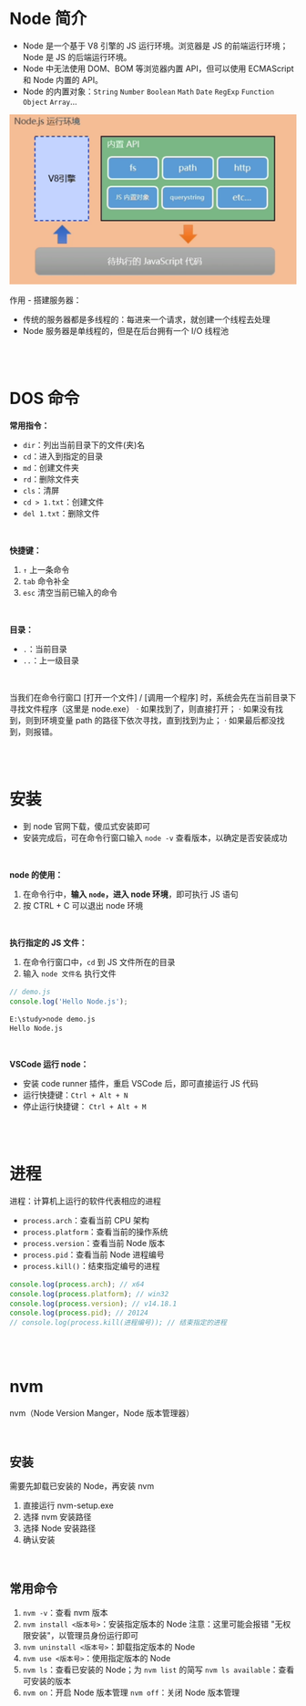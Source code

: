 # Node 简介

-   Node 是一个基于 V8 引擎的 JS 运行环境。浏览器是 JS 的前端运行环境；Node 是 JS 的后端运行环境。
-   Node 中无法使用 DOM、BOM 等浏览器内置 API，但可以使用 ECMAScript 和 Node 内置的 API。
-   Node 的内置对象：`String` `Number` `Boolean` `Math` `Date` `RegExp` `Function` `Object` `Array`...

<img src="picture/image-20220517163717715.png" alt="image-20220517163717715" style="zoom:50%;" />

<br>

作用 - 搭建服务器：

-   传统的服务器都是多线程的：每进来一个请求，就创建一个线程去处理
-   Node 服务器是单线程的，但是在后台拥有一个 I/O 线程池

<br><br>

# DOS 命令

**常用指令：**

-   `dir`：列出当前目录下的文件(夹)名
-   `cd`：进入到指定的目录
-   `md`：创建文件夹
-   `rd`：删除文件夹
-   `cls`：清屏
-   `cd > 1.txt`：创建文件
-   `del 1.txt`：删除文件

<br>

**快捷键：**

1. `↑` 上一条命令
2. `tab` 命令补全
3. `esc` 清空当前已输入的命令

<br>

**目录：**

-   `.`：当前目录
-   `..`：上一级目录

<br>

当我们在命令行窗口 [打开一个文件] / [调用一个程序] 时，系统会先在当前目录下寻找文件程序（这里是 node.exe）
· 如果找到了，则直接打开；
· 如果没有找到，则到环境变量 path 的路径下依次寻找，直到找到为止；
· 如果最后都没找到，则报错。

<br><br>

# 安装

-   到 node 官网下载，傻瓜式安装即可
-   安装完成后，可在命令行窗口输入 `node -v` 查看版本，以确定是否安装成功

<br>

**node 的使用：**

1. 在命令行中，**输入 `node`，进入 node 环境**，即可执行 JS 语句
2. 按 CTRL + C 可以退出 node 环境

<br>

**执行指定的 JS 文件：**

1. 在命令行窗口中，`cd` 到 JS 文件所在的目录
2. 输入 `node 文件名` 执行文件

```js
// demo.js
console.log('Hello Node.js');
```

```
E:\study>node demo.js
Hello Node.js
```

<br>

**VSCode 运行 node：**

-   安装 code runner 插件，重启 VSCode 后，即可直接运行 JS 代码
-   运行快捷键：`Ctrl + Alt + N`
-   停止运行快捷键： `Ctrl + Alt + M`

<br><br>

# 进程

进程：计算机上运行的软件代表相应的进程

-   `process.arch`：查看当前 CPU 架构
-   `process.platform`：查看当前的操作系统
-   `process.version`：查看当前 Node 版本
-   `process.pid`：查看当前 Node 进程编号
-   `process.kill()`：结束指定编号的进程

```js
console.log(process.arch); // x64
console.log(process.platform); // win32
console.log(process.version); // v14.18.1
console.log(process.pid); // 20124
// console.log(process.kill(进程编号)); // 结束指定的进程
```

<br><br>

# nvm

nvm（Node Version Manger，Node 版本管理器）

<br>

## 安装

需要先卸载已安装的 Node，再安装 nvm

1.  直接运行 nvm-setup.exe
2.  选择 nvm 安装路径
3.  选择 Node 安装路径
4.  确认安装

<br>

## 常用命令

1.  `nvm -v`：查看 nvm 版本
2.  `nvm install <版本号>`：安装指定版本的 Node
    注意：这里可能会报错 "无权限安装"，以管理员身份运行即可
3.  `nvm uninstall <版本号>`：卸载指定版本的 Node
4.  `nvm use <版本号>`：使用指定版本的 Node
5.  `nvm ls`：查看已安装的 Node；为 `nvm list` 的简写
    `nvm ls available`：查看可安装的版本
6.  `nvm on`：开启 Node 版本管理
    `nvm off`：关闭 Node 版本管理

<br>
